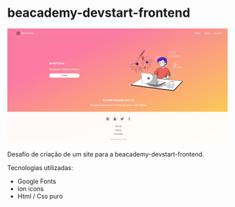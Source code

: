 # beacademy-devstart-frontend
![imgScreenshots](./screenshot.png)

Desafio de criação de um site para a beacademy-devstart-frontend.

Tecnologias utilizadas:

 - Google Fonts
 - ion icons
 - Html / Css puro
